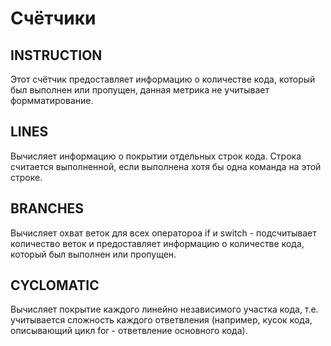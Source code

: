 # Счётчики
## INSTRUCTION
Этот счётчик предоставляет информацию о количестве кода, который был выполнен или пропущен, данная метрика не учитывает формматирование.
## LINES
Вычисляет информацию о покрытии отдельных строк кода. Строка считается выполненной, если выполнена хотя бы одна команда на этой строке.
## BRANCHES
Вычисляет охват веток для всех оператороа if и switch - подсчитывает количество веток и предоставляет информацию о количестве кода, который был выполнен или пропущен.
## CYCLOMATIC
Вычисляет покрытие каждого линейно независимого участка кода, т.е. учитывается сложность каждого ответвления (например, кусок кода, описывающий цикл for - ответвление основного кода).

